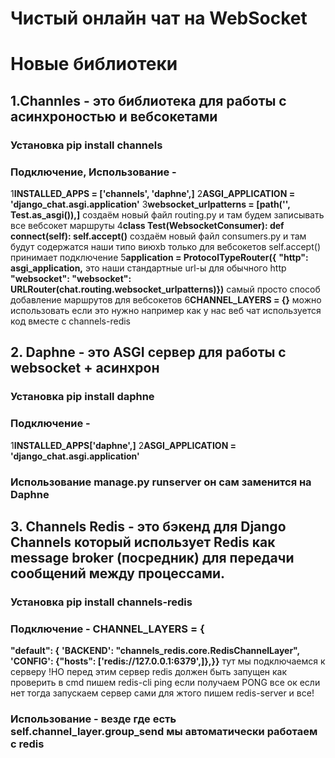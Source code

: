 # Чистый онлайн чат на WebSocket

# Новые библиотеки

  ## 1.Channles - это библиотека для работы с асинхроностью и вебсокетами 
  ### Установка **pip install channels**
  ### Подключение, Использование - 
  1**INSTALLED_APPS = ['channels', 'daphne',]**
  2**ASGI_APPLICATION = 'django_chat.asgi.application'**
  3**websocket_urlpatterns = [path('', Test.as_asgi()),]** создаём новый файл routing.py и там будем записывать все вебсокет маршруты
  4**class Test(WebsocketConsumer): def connect(self): self.accept()**  создаём новый файл consumers.py и там будут содержатся наши типо виюхb только для вебсокетов self.accept() принимает подключение
  5**application = ProtocolTypeRouter({**
    **"http": asgi_application,** это наши стандартные url-ы для обычного http 
    **"websocket": "websocket": URLRouter(chat.routing.websocket_urlpatterns)})** самый просто способ добавление маршрутов для вебсокетов
  6**CHANNEL_LAYERS = {}** можно использовать если это нужно например как у нас веб чат используется код вместе с channels-redis
  


  ## 2. Daphne - это ASGI сервер для работы с websocket + асинхрон
  ### Установка **pip install daphne**
  ### Подключение - 
  1**INSTALLED_APPS['daphne',]** 
  2**ASGI_APPLICATION = 'django_chat.asgi.application'**
  ### Использование  **manage.py runserver** он сам заменится на Daphne
  


  ## 3. Channels Redis - это бэкенд для Django Сhannels который использует Redis как message broker (посредник) для передачи сообщений между процессами.
  ### Установка **pip install channels-redis**
  ### Подключение - **CHANNEL_LAYERS = {**
  **"default": {**
        **'BACKEND': "channels_redis.core.RedisChannelLayer",**
        **'CONFIG': {"hosts": ['redis://127.0.0.1:6379',]},}}** тут мы подключаемся к серверу !НО перед этим сервер redis должен быть запущен как проверить в cmd пишем redis-cli ping если получаем PONG все ок если нет тогда запускаем сервер сами для жтого пишем redis-server и все! 
  ### Использование - везде где есть **self.channel_layer.group_send** мы автоматически работаем с redis 

